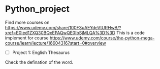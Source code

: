 # Python_project
Find more courses on https://www.udemy.com/share/100F3uAEYdeVtURHwB/?xref=E0Ied1ZXQ30BQxEPAQwQE0IbSjMLQA%3D%3D
This is a code implement for course https://www.udemy.com/course/the-python-mega-course/learn/lecture/16604316?start=0#overview
- [ ] Project 1: English Thesaurus 

Check the defination of the word.
